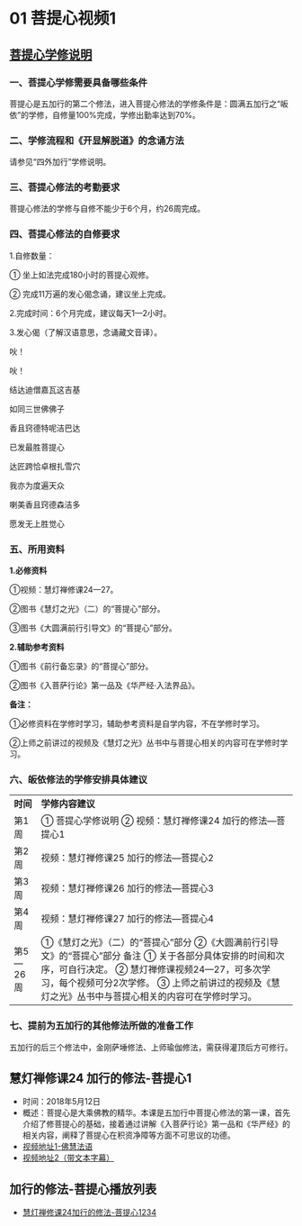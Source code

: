# 01 菩提心视频1

## [菩提心学修说明](https://fohuifayu.com/index.php/huideng-jiangtang/chanxiuke/zen-04/8657-zen04-ptx)

### 一、菩提心学修需要具备哪些条件

菩提心是五加行的第二个修法，进入菩提心修法的学修条件是：圆满五加行之“皈依”的学修，自修量100%完成，学修出勤率达到70%。

### 二、学修流程和《开显解脱道》的念诵方法

请参见“四外加行”学修说明。

### 三、菩提心修法的考勤要求

菩提心修法的学修与自修不能少于6个月，约26周完成。

### 四、菩提心修法的自修要求

1.自修数量：

① 坐上如法完成180小时的菩提心观修。

② 完成11万遍的发心偈念诵，建议坐上完成。

2.完成时间：6个月完成，建议每天1—2小时。

3.发心偈（了解汉语意思，念诵藏文音译）。

吙！

吙！

结达迪僧嘉瓦这吉基

如同三世佛佛子

香且窍德特呢洁巴达

已发最胜菩提心

达匠跨恰卓根扎雪穴

我亦为度遍天众

喇美香且窍德森洁多

愿发无上胜觉心        

### 五、所用资料

**1.必修资料** 

①视频：慧灯禅修课24—27。

②图书《慧灯之光》（二）的“菩提心”部分。

③图书《大圆满前行引导文》的“菩提心”部分。

**2.辅助参考资料**

①图书《前行备忘录》的“菩提心”部分。

②图书《入菩萨行论》第一品及《华严经·入法界品》。

**备注：**

①必修资料在学修时学习，辅助参考资料是自学内容，不在学修时学习。

②上师之前讲过的视频及《慧灯之光》丛书中与菩提心相关的内容可在学修时学习。

### 六、皈依修法的学修安排具体建议 

|   |   |
|---|---|
|**时间**|**学修内容建议**|
|第1周|① 菩提心学修说明  ② 视频：慧灯禅修课24 加行的修法—菩提心1|
|第2周|视频：慧灯禅修课25 加行的修法—菩提心2|
|第3周|视频：慧灯禅修课26 加行的修法—菩提心3|
|第4周|视频：慧灯禅修课27 加行的修法—菩提心4|
|第5—26周|①《慧灯之光》（二）的“菩提心”部分  ②《大圆满前行引导文》的“菩提心”部分  备注  ① 关于各部分具体安排的时间和次序，可自行决定。  ② 慧灯禅修课视频24—27，可多次学习，每个视频可分2次学修。  ③ 上师之前讲过的视频及《慧灯之光》丛书中与菩提心相关的内容可在学修时学习。|

### 七、提前为五加行的其他修法所做的准备工作

五加行的后三个修法中，金刚萨埵修法、上师瑜伽修法，需获得灌顶后方可修行。

## 慧灯禅修课24 加行的修法-菩提心1 

- 时间：2018年5月12日
- 概述：菩提心是大乘佛教的精华。本课是五加行中菩提心修法的第一课，首先介绍了修菩提心的基础，接着通过讲解《入菩萨行论》第一品和《华严经》的相关内容，阐释了菩提心在积资净障等方面不可思议的功德。
- [视频地址1-佛慧法语](https://fohuifayu.com/index.php/huideng-jiangtang/chanxiuke/zen-04/2788-l18078)
- [视频地址2（带文本字幕）](/video#慧灯禅修课第四册/02-1%20慧灯禅修课24%20加行的修法-菩提心1.mp4)

## 加行的修法-菩提心播放列表

- [慧灯禅修课24加行的修法-菩提心1234](/playlist/?urls=慧灯禅修课第四册/02-1%20慧灯禅修课24%20加行的修法-菩提心1.mp4^33@慧灯禅修课24加行的修法-菩提心1|慧灯禅修课第四册/02-2%20慧灯禅修课25%20加行的修法-菩提心2.mp4^33@慧灯禅修课25加行的修法-菩提心2|慧灯禅修课第四册/02-3%20慧灯禅修课26%20加行的修法-菩提心3.mp4^33@慧灯禅修课26加行的修法-菩提心3|慧灯禅修课第四册/02-4%20慧灯禅修课27%20加行的修法-菩提心4.mp4^33@慧灯禅修课27加行的修法-菩提心4)

